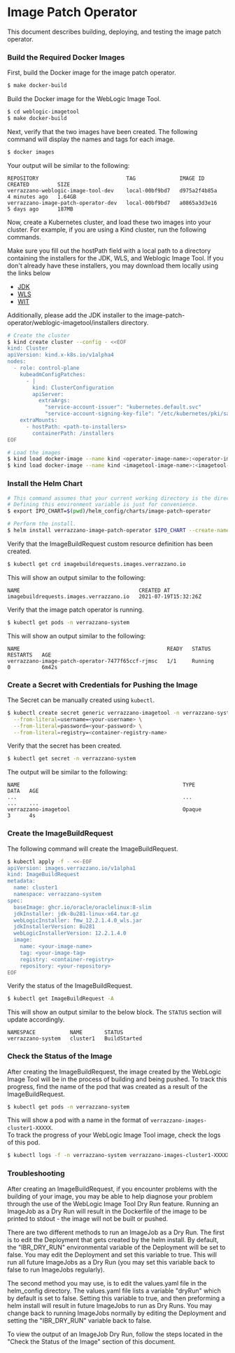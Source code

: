 # Image Patch Operator
This document describes building, deploying, and testing the image patch operator.

### Build the Required Docker Images
First, build the Docker image for the image patch operator.
```bash
$ make docker-build
```
Build the Docker image for the WebLogic Image Tool.
```bash
$ cd weblogic-imagetool
$ make docker-build
```
Next, verify that the two images have been created. The following command will display the names and tags for each image.
```bash
$ docker images
```
Your output will be similar to the following:
```plaintext
REPOSITORY                            TAG              IMAGE ID       CREATED         SIZE
verrazzano-weblogic-image-tool-dev    local-00bf9bd7   d975a2f4b85a   4 minutes ago   1.64GB
verrazzano-image-patch-operator-dev   local-00bf9bd7   a0865a3d3e16   5 days ago      187MB
```
Now, create a Kubernetes cluster, and load these two images into your cluster. For example, if you are using a Kind cluster, run the following commands.

Make sure you fill out the hostPath field with a local path to a directory containing the installers for the JDK, WLS, and Weblogic Image Tool.
If you don't already have these installers, you may download them locally using the links below
- [JDK](https://www.oracle.com/java/technologies/javase-jdk16-downloads.html)
- [WLS](https://www.oracle.com/middleware/technologies/weblogic-server-downloads.html)
- [WIT](https://github.com/oracle/weblogic-image-tool/releases)

Additionally, please add the JDK installer to the image-patch-operator/weblogic-imagetool/installers directory.

```bash
# Create the cluster
$ kind create cluster --config - <<EOF
kind: Cluster
apiVersion: kind.x-k8s.io/v1alpha4
nodes:
  - role: control-plane
    kubeadmConfigPatches:
      - |
        kind: ClusterConfiguration
        apiServer:
          extraArgs:
            "service-account-issuer": "kubernetes.default.svc"
            "service-account-signing-key-file": "/etc/kubernetes/pki/sa.key"
    extraMounts:
      - hostPath: <path-to-installers>
        containerPath: /installers
EOF

# Load the images
$ kind load docker-image --name kind <operator-image-name>:<operator-image-tag>
$ kind load docker-image --name kind <imagetool-image-name>:<imagetool-image-tag>
```

### Install the Helm Chart
```bash
# This command assumes that your current working directory is the directory containing this README.
# Defining this environment variable is just for convenience.
$ export IPO_CHART=$(pwd)/helm_config/charts/image-patch-operator

# Perform the install.
$ helm install verrazzano-image-patch-operator $IPO_CHART --create-namespace --namespace verrazzano-system --set-string imagePatchOperator.image=<operator-image-name>:<operator-image-tag> --set-string imageTool.image=<imagetool-image-name>:<imagetool-image-tag>
```
Verify that the ImageBuildRequest custom resource definition has been created.
```bash
$ kubectl get crd imagebuildrequests.images.verrazzano.io
```
This will show an output similar to the following:
```plaintext
NAME                                      CREATED AT
imagebuildrequests.images.verrazzano.io   2021-07-19T15:32:26Z
```
Verify that the image patch operator is running.
```bash
$ kubectl get pods -n verrazzano-system
```
This will show an output similar to the following:
```plaintext
NAME                                               READY   STATUS         RESTARTS   AGE
verrazzano-image-patch-operator-7477f65ccf-rjmsc   1/1     Running        0          6m42s
```

### Create a Secret with Credentials for Pushing the Image
The Secret can be manually created using `kubectl`.<br>
```bash
$ kubectl create secret generic verrazzano-imagetool -n verrazzano-system \
  --from-literal=username=<your-username> \
  --from-literal=password=<your-password> \
  --from-literal=registry=<container-registry-name>
```
Verify that the secret has been created.
```bash
$ kubectl get secret -n verrazzano-system
```
The output will be similar to the following:
```plaintext
NAME                                                    TYPE                                  DATA   AGE
...                                                     ...                                   ...    ...
verrazzano-imagetool                                    Opaque                                3      4s
```

### Create the ImageBuildRequest
The following command will create the ImageBuildRequest.
```bash
$ kubectl apply -f - <<-EOF
apiVersion: images.verrazzano.io/v1alpha1
kind: ImageBuildRequest
metadata:
  name: cluster1
  namespace: verrazzano-system
spec:
  baseImage: ghcr.io/oracle/oraclelinux:8-slim
  jdkInstaller: jdk-8u281-linux-x64.tar.gz
  webLogicInstaller: fmw_12.2.1.4.0_wls.jar
  jdkInstallerVersion: 8u281
  webLogicInstallerVersion: 12.2.1.4.0
  image:
    name: <your-image-name>
    tag: <your-image-tag>
    registry: <container-registry>
    repository: <your-repository>
EOF
```
Verify the status of the ImageBuildRequest.
```bash
$ kubectl get ImageBuildRequest -A
```
This will show an output similar to the below block. The `STATUS` section will update accordingly.
```plaintext
NAMESPACE           NAME       STATUS
verrazzano-system   cluster1   BuildStarted
```

### Check the Status of the Image
After creating the ImageBuildRequest, the image created by the WebLogic Image Tool will be in the process of building and being pushed.
To track this progress, find the name of the pod that was created as a result of the ImageBuildRequest.
```bash
$ kubectl get pods -n verrazzano-system
```
This will show a pod with a name in the format of `verrazzano-images-cluster1-XXXXX`.<br>
To track the progress of your WebLogic Image Tool image, check the logs of this pod.
```bash
$ kubectl logs -f -n verrazzano-system verrazzano-images-cluster1-XXXXX
```

### Troubleshooting
After creating an ImageBuildRequest, if you encounter problems with the building of your image, you may be able to help diagnose your problem through the use of the WebLogic Image Tool Dry Run feature. Running an ImageJob as a Dry Run will result in the Dockerfile of the image to be printed to stdout - the image will not be built or pushed.

There are two different methods to run an ImageJob as a Dry Run. The first is to edit the Deployment that gets created by the helm install. By default, the "IBR_DRY_RUN" environmental variable of the Deployment will be set to false. You may edit the Deployment and set this variable to true. This will run all future ImageJobs as a Dry Run (you may set this variable back to false to run ImageJobs regularly).

The second method you may use, is to edit the values.yaml file in the helm_config directory. The values.yaml file lists a variable "dryRun" which by default is set to false. Setting this variable to true, and then preforming a helm install will result in future ImageJobs to run as Dry Runs. You may change back to running ImageJobs normally by editing the Deployment and setting the "IBR_DRY_RUN" variable back to false.

To view the output of an ImageJob Dry Run, follow the steps located in the "Check the Status of the Image" section of this document.
